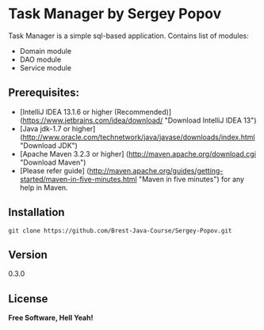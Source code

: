 Task Manager by Sergey Popov
====================================

Task Manager is a simple sql-based application. Contains list of modules:
  - Domain module
  - DAO module
  - Service module

Prerequisites:
--------------

  -  [IntelliJ IDEA 13.1.6 or higher (Recommended)] (https://www.jetbrains.com/idea/download/ "Download IntelliJ IDEA 13")
  -  [Java jdk-1.7 or higher] (http://www.oracle.com/technetwork/java/javase/downloads/index.html "Download JDK")
  -  [Apache Maven 3.2.3 or higher] (http://maven.apache.org/download.cgi "Download Maven")
  -  [Please refer guide] (http://maven.apache.org/guides/getting-started/maven-in-five-minutes.html "Maven in five minutes") for any help in Maven.


Installation
------------

```
git clone https://github.com/Brest-Java-Course/Sergey-Popov.git
```

Version
-------
0.3.0

License
-------
**Free Software, Hell Yeah!**